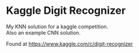 # Kaggle Digit Recognizer

My KNN solution for a kaggle competition.  
Also an example CNN solution.

Found at https://www.kaggle.com/c/digit-recognizer
